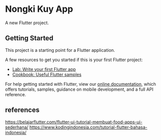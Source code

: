 # Nongki Kuy App

A new Flutter project.

## Getting Started

This project is a starting point for a Flutter application.

A few resources to get you started if this is your first Flutter project:

- [Lab: Write your first Flutter app](https://flutter.dev/docs/get-started/codelab)
- [Cookbook: Useful Flutter samples](https://flutter.dev/docs/cookbook)

For help getting started with Flutter, view our
[online documentation](https://flutter.dev/docs), which offers tutorials,
samples, guidance on mobile development, and a full API reference.

## references
https://belajarflutter.com/flutter-ui-tutorial-membuat-food-apps-ui-sederhana/
https://www.kodingindonesia.com/tutorial-flutter-bahasa-indonesia/